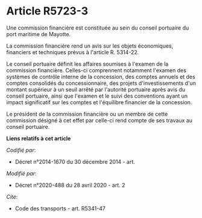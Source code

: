 # Article R5723-3

Une commission financière est constituée au sein du conseil portuaire du port maritime de Mayotte.

La commission financière rend un avis sur les objets économiques, financiers et techniques prévus à l'article R. 5314-22.

Le conseil portuaire définit les affaires soumises à l'examen de la commission financière. Celles-ci comprennent notamment
l'examen des systèmes de contrôle interne de la concession, des comptes annuels et des comptes consolidés du concessionnaire,
des projets d'investissements d'un montant supérieur à un seuil arrêté par l'autorité portuaire après avis du conseil
portuaire, ainsi que l'examen et le suivi des conventions ayant un impact significatif sur les comptes et l'équilibre
financier de la concession.

Le président de la commission financière ou un membre de cette commission désigné à cet effet par celle-ci rend compte de ses
travaux au conseil portuaire.

**Liens relatifs à cet article**

_Codifié par_:

  - Décret n°2014-1670 du 30 décembre 2014 - art.

_Modifié par_:

  - Décret n°2020-488 du 28 avril 2020 - art. 2

_Cite_:

  - Code des transports - art. R5341-47

